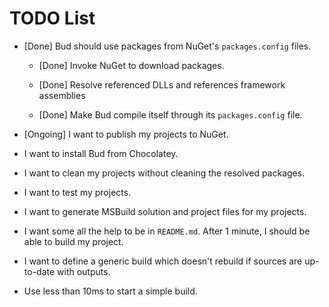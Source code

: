 # TODO List

- [Done] Bud should use packages from NuGet's `packages.config` files.

  - [Done] Invoke NuGet to download packages.

  - [Done] Resolve referenced DLLs and references framework assemblies

  - [Done] Make Bud compile itself through its `packages.config` file.

- [Ongoing] I want to publish my projects to NuGet.

- I want to install Bud from Chocolatey.

- I want to clean my projects without cleaning the resolved packages.

- I want to test my projects.

- I want to generate MSBuild solution and project files for my projects.

- I want some all the help to be in `README.md`. After 1 minute, I should be able to build my project.

- I want to define a generic build which doesn't rebuild if sources are up-to-date with outputs.

- Use less than 10ms to start a simple build.